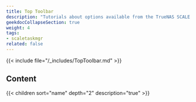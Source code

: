 ```yaml
---
title: Top Toolbar
description: "Tutorials about options available from the TrueNAS SCALE top toolbar."
geekdocCollapseSection: true
weight: 4
tags:
- scaletaskmgr
related: false
---
```


{{< include file="/_includes/TopToolbar.md" >}}

## Content

{{< children sort="name" depth="2" description="true" >}}
